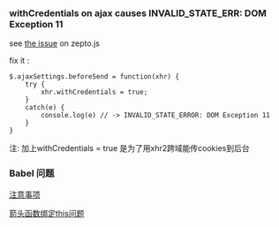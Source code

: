 ### withCredentials on ajax causes INVALID_STATE_ERR: DOM Exception 11

see [the issue](https://github.com/madrobby/zepto/pull/935) on zepto.js

fix it :

```
$.ajaxSettings.beforeSend = function(xhr) {
    try {
        xhr.withCredentials = true;
    }
    catch(e) {
        console.log(e) // -> INVALID_STATE_ERROR: DOM Exception 11
    }
}
```

注: 加上withCredentials = true 是为了用xhr2跨域能传cookies到后台


### Babel 问题

[注意事项](https://babeljs.io/docs/advanced/caveats/)

[箭头函数绑定this问题](https://github.com/babel/babel/issues/814)
